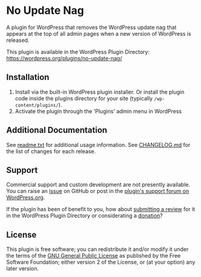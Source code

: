 # No Update Nag

A plugin for WordPress that removes the WordPress update nag that appears at the top of all admin pages when a new version of WordPress is released.

This plugin is available in the WordPress Plugin Directory: https://wordpress.org/plugins/no-update-nag/


## Installation

1. Install via the built-in WordPress plugin installer. Or install the plugin code inside the plugins directory for your site (typically `/wp-content/plugins/`).
2. Activate the plugin through the 'Plugins' admin menu in WordPress


## Additional Documentation

See [readme.txt](https://github.com/coffee2code/no-update-nag/blob/master/readme.txt) for additional usage information. See [CHANGELOG.md](CHANGELOG.md) for the list of changes for each release.


## Support

Commercial support and custom development are not presently available. You can raise an [issue](https://github.com/coffee2code/no-update-nag/issues) on GitHub or post in the [plugin's support forum on WordPress.org](https://wordpress.org/support/plugin/no-update-nag/).

If the plugin has been of benefit to you, how about [submitting a review](https://wordpress.org/support/plugin/no-update-nag/reviews/) for it in the WordPress Plugin Directory or considerating a [donation](https://www.paypal.com/cgi-bin/webscr?cmd=_s-xclick&hosted_button_id=6ARCFJ9TX3522)?


## License

This plugin is free software; you can redistribute it and/or modify it under the terms of the [GNU General Public License](https://www.gnu.org/licenses/gpl-2.0.html) as published by the Free Software Foundation; either version 2 of the License, or (at your option) any later version.